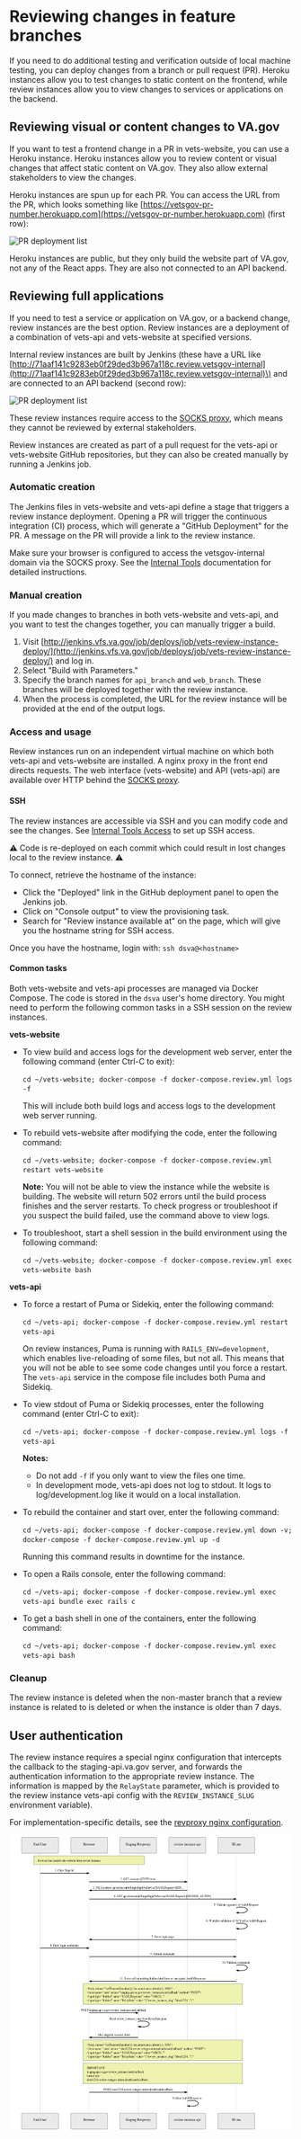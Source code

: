 # Reviewing changes in feature branches

If you need to do additional testing and verification outside of local machine testing, you can deploy changes from a branch or pull request \(PR\). Heroku instances allow you to test changes to static content on the frontend, while review instances allow you to view changes to services or applications on the backend.

## Reviewing visual or content changes to VA.gov

If you want to test a frontend change in a PR in vets-website, you can use a Heroku instance. Heroku instances allow you to review content or visual changes that affect static content on VA.gov. They also allow external stakeholders to view the changes.

Heroku instances are spun up for each PR. You can access the URL from the PR, which looks something like [https://vetsgov-pr-number.herokuapp.com](https://vetsgov-pr-number.herokuapp.com) \(first row\):

![PR deployment list](https://github.com/department-of-veterans-affairs/va.gov-team/blob/master/platform/engineering/images/pr-deployment-list.png)

Heroku instances are public, but they only build the website part of VA.gov, not any of the React apps. They are also not connected to an API backend.

## Reviewing full applications

If you need to test a service or application on VA.gov, or a backend change, review instances are the best option. Review instances are a deployment of a combination of vets-api and vets-website at specified versions.

Internal review instances are built by Jenkins \(these have a URL like [http://71aaf141c9283eb0f29ded3b967a118c.review.vetsgov-internal](http://71aaf141c9283eb0f29ded3b967a118c.review.vetsgov-internal)\) and are connected to an API backend \(second row\):

![PR deployment list](https://github.com/department-of-veterans-affairs/va.gov-team/blob/master/platform/engineering/images/pr-deployment-list.png)

These review instances require access to the [SOCKS proxy](https://github.com/department-of-veterans-affairs/va.gov-team/blob/master/platform/engineering/internal-tools.md), which means they cannot be reviewed by external stakeholders.

Review instances are created as part of a pull request for the vets-api or vets-website GitHub repositories, but they can also be created manually by running a Jenkins job.

### Automatic creation

The Jenkins files in vets-website and vets-api define a stage that triggers a review instance deployment. Opening a PR will trigger the continuous integration \(CI\) process, which will generate a "GitHub Deployment" for the PR. A message on the PR will provide a link to the review instance.

Make sure your browser is configured to access the vetsgov-internal domain via the SOCKS proxy. See the [Internal Tools](https://github.com/department-of-veterans-affairs/va.gov-team/blob/master/platform/engineering/internal-tools.md) documentation for detailed instructions.

### Manual creation

If you made changes to branches in both vets-website and vets-api, and you want to test the changes together, you can manually trigger a build.

1. Visit [http://jenkins.vfs.va.gov/job/deploys/job/vets-review-instance-deploy/](http://jenkins.vfs.va.gov/job/deploys/job/vets-review-instance-deploy/) and log in. 
2. Select "Build with Parameters."
3. Specify the branch names for `api_branch` and `web_branch`. These branches will be deployed together with the review instance.
4. When the process is completed, the URL for the review instance will be provided at the end of the output logs.

### Access and usage

Review instances run on an independent virtual machine on which both vets-api and vets-website are installed. A nginx proxy in the front end directs requests. The web interface \(vets-website\) and API \(vets-api\) are available over HTTP behind the [SOCKS proxy](https://github.com/department-of-veterans-affairs/va.gov-team/blob/master/platform/engineering/internal-tools.md#configure-the-socks-proxy).

#### SSH

The review instances are accessible via SSH and you can modify code and see the changes. See [Internal Tools Access](https://github.com/department-of-veterans-affairs/va.gov-team/blob/master/platform/engineering/internal-tools.md#internal-tools-access) to set up SSH access.

⚠️ Code is re-deployed on each commit which could result in lost changes local to the review instance. ⚠️

To connect, retrieve the hostname of the instance:

* Click the "Deployed" link in the GitHub deployment panel to open the Jenkins job.
* Click on "Console output" to view the provisioning task.
* Search for "Review instance available at" on the page, which will give you the hostname string for SSH access.

Once you have the hostname, login with: `ssh dsva@<hostname>`

#### Common tasks

Both vets-website and vets-api processes are managed via Docker Compose. The code is stored in the `dsva` user's home directory. You might need to perform the following common tasks in a SSH session on the review instances.

**vets-website**

* To view build and access logs for the development web server, enter the following command \(enter Ctrl-C to exit\):

  `cd ~/vets-website; docker-compose -f docker-compose.review.yml logs -f`

  This will include both build logs and access logs to the development web server running.

* To rebuild vets-website after modifying the code, enter the following command:

  `cd ~/vets-website; docker-compose -f docker-compose.review.yml restart vets-website`

  **Note:** You will not be able to view the instance while the website is building. The website will return 502 errors until the build process finishes and the server restarts. To check progress or troubleshoot if you suspect the build failed, use the command above to view logs.

* To troubleshoot, start a shell session in the build environment using the following command:

  `cd ~/vets-website; docker-compose -f docker-compose.review.yml exec vets-website bash`

**vets-api**

* To force a restart of Puma or Sidekiq, enter the following command:

  `cd ~/vets-api; docker-compose -f docker-compose.review.yml restart vets-api`

  On review instances, Puma is running with `RAILS_ENV=development`, which enables live-reloading of some files, but not all. This means that you will not be able to see some code changes until you force a restart. The `vets-api` service in the compose file includes both Puma and Sidekiq.

* To view stdout of Puma or Sidekiq processes, enter the following command \(enter Ctrl-C to exit\):

  `cd ~/vets-api; docker-compose -f docker-compose.review.yml logs -f vets-api`

  **Notes:**

  * Do not add `-f` if you only want to view the files one time.
  * In development mode, vets-api does not log to stdout. It logs to log/development.log like it would on a local installation.

* To rebuild the container and start over, enter the following command:

  `cd ~/vets-api; docker-compose -f docker-compose.review.yml down -v; docker-compose -f docker-compose.review.yml up -d`

  Running this command results in downtime for the instance.

* To open a Rails console, enter the following command:

  `cd ~/vets-api; docker-compose -f docker-compose.review.yml exec vets-api bundle exec rails c`

* To get a bash shell in one of the containers, enter the following command:

  `cd ~/vets-api; docker-compose -f docker-compose.review.yml exec vets-api bash`

### Cleanup

The review instance is deleted when the non-master branch that a review instance is related to is deleted or when the instance is older than 7 days.

## User authentication

The review instance requires a special nginx configuration that intercepts the callback to the staging-api.va.gov server, and forwards the authentication information to the appropriate review instance. The information is mapped by the `RelayState` parameter, which is provided to the review instance vets-api config with the `REVIEW_INSTANCE_SLUG` environment variable\).

For implementation-specific details, see the [revproxy nginx configuration](https://github.com/department-of-veterans-affairs/devops/blob/master/ansible/deployment/config/revproxy-vagov/templates/nginx_revproxy.conf.j2#L181-L203).

![Authentication Flow](https://github.com/department-of-veterans-affairs/va.gov-team/blob/master/products/identity-personalization/login/reference-documents/auth/review_instance_login_sequence.png)

